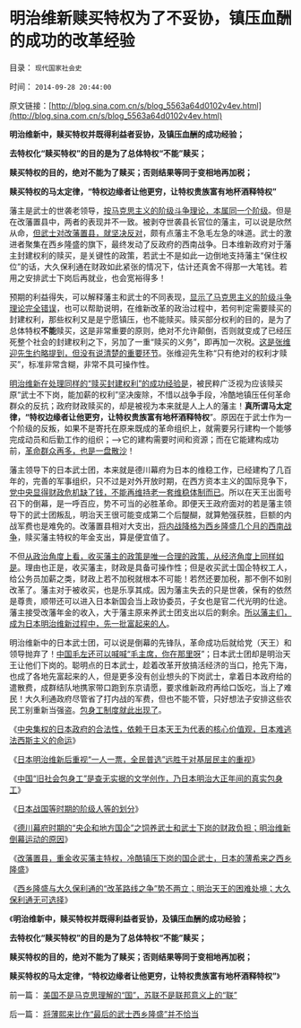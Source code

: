 # 明治维新赎买特权为了不妥协，镇压血酬的成功的改革经验

目录： `现代国家社会史` 

时间： `2014-09-28 20:44:00` 

原文链接：[http://blog.sina.com.cn/s/blog_5563a64d0102v4ev.html](http://blog.sina.com.cn/s/blog_5563a64d0102v4ev.html)

**明治维新中，赎买特权并既得利益者妥协，及镇压血酬的成功经验；**

**去特权化“赎买特权”的目的是为了总体特权“不能”赎买；**

**赎买特权的目的，绝对不能为了赎买；否则结果等同于变相地再加税；**

**赎买特权的马太定律，“特权边缘者让他更穷，让特权贵族富有地杯酒释特权”**



藩主是武士的世袭老领导，[按马克思主义的阶级斗争理论，本属同一个阶级](../../../2014/4/9/阶级斗争和“人民内部矛盾”互相转化的经济条件.md)。但是在改藩置县中，两者的表现并不一致。被剥夺世袭县长官位的藩主，可以说是欣然从命，[但武士对改藩置县，就坚决反对](../../../2012/8/31/让民主滚开！特权工人阶级不答应！.md)，颇有点藩主不急毛左急的味道。武士的激进者聚集在西乡隆盛的旗下，最终发动了反政府的西南战争。日本维新政府对于藩主封建权利的赎买，是关键性的政策，若武士不是如此一边倒地支持藩主“保住权位”的话，大久保利通在财政如此紧张的情况下，估计还真舍不得那一大笔钱。若用之安排武士下岗后再就业，也会宽裕得多！

预期的利益得失，可以解释藩主和武士的不同表现，[显示了马克思主义的阶级斗争理论完全错误](../../../2012/8/19/愤老和愤青.md)，也可以帮助说明，在维新改革的政治过程中，若何判定需要赎买的封建权利，那些权利又是是宁愿镇压，也不能赎买。赎买部分权利的目的，是为了总体特权**不能**赎买，这是非常重要的原则，绝对不允许颠倒，否则就变成了已经压死整个社会的封建权利之下，另加了一重“赎买的义务”，即再加一次税。[这是张维迎先生约略提到，但没有说清楚的重要环节](../../../2012/6/23/国王和贵族年金，凯恩斯主义，“向弱者倾斜”.md)。张维迎先生称“只有绝对的权利才赎买”，标准非常含糊，非常不具可操作性。

[明治维新在处理同样的“赎买封建权利”的成功经验是](../../../2014/9/27/将薄熙来比作“最后的武士西乡隆盛”并不恰当.md)，被民粹广泛视为应该赎买原“武士不下岗，能加薪的权利”坚决废除，不惜以战争手段，冷酷地镇压任何革命群众的反抗；政府财政赎买的，却是被视为本来就是人上人的藩主！**真所谓马太定律，“特权边缘者让他更穷，让特权贵族富有地杯酒释特权**”。原因在于武士作为一个阶级的反叛，如果不是寄托在原来既成的革命组织上，就需要另行建构一个能够完成动员和后勤工作的组织；——>它的建构需要时间和资源；而在它能建构成功前，[革命群众再多，也是一盘散沙](../../../2011/11/5/民粹冲击波的动员和组织要素.md)！

藩主领导下的日本武士团，本来就是德川幕府为日本的维稳工作，已经建构了几百年的，完善的军事组织，只不过是对外开放时期，在西方资本主义的国际竞争下，[党中央显得财政危机缺了钱，不能再维持老一套维稳体制而已](../../../2014/9/25/德川家康的改革开放之“春天的故事”，西乡隆盛“历史遗留问题”.md)。所以在天王出面号召下的倒幕，是一呼百应，势不可当的必胜革命。即便天王政府面对的若是藩主领导下的武士团叛乱，明治天王很可能变成第二个后醍醐，就算勉强获胜，巨额的内战军费也是难免的。改藩置县相对大支出，[将内战降格为西乡隆盛几个月的西南战争](../../../2014/9/26/明治倒幕的武士阶层，转而坚持反对维新，《最后的武士》.md)，赎买藩主特权的年金支出，算是便宜值了。

不但[从政治角度上看，收买藩主的政策是唯一合理的政策，从经济角度上同样如是](../../../2009/2/28/与既得利益者合理妥协，就是争取和平.md)。理由也正是，收买藩主，财政是具备可操作性；但是收买武士国企特权工人，给公务员加薪之类，财政上若不加税就根本不可能！若然还要加税，那不倒不如别改革了。藩主对于被收买，也是乐享其成。因为藩主失去的只是世袭，保有的依然是尊贵，顺带还可以进入日本新国会当上政协委员，子女也是官二代光明的仕途。藩主接受改藩年金的收入，大于藩主原来养武士团支出以后的剩余。[所以藩主们，成为日本明治维新过程中，先一批富起来的人](http://darthvad.blog.163.com/blog/static/53399470201193055518783/)。

明治维新中的日本武士团，可以说是倒幕的先锋队，革命成功后就给党（天王）和领导抛弃了！[中国毛左还可以喊喊“毛主席，你在那里呀](../../../2014/5/27/乌有之乡“文革老工人”的自供状.md)”；日本武士团却是明治天王让他们下岗的。聪明点的日本武士，趁着改革开放搞活经济的当口，抢先下海，也成了各地先富起来的人，但是更多没有创业想头的下岗武士，拿着日本政府给的遣散费，成群结队地携家带口跑到东京请愿，要求维新政府再给口饭吃，当上了难民！大久利通政府尽管省了打内战的军费，但也不能不管，只好想法子安排这些农民工别重新当强盗。[包身工制度就此出现了](../../../2014/9/23/炒作富士康“白血病”“包身工”，都是无良媒记再次无事生非；.md)。

《[中央集权的日本政府的合法性，依赖于日本天王为代表的核心价值观，日本难逃法西斯主义的命运](../../../2014/9/21/为什么日本改革开放，难逃法西斯主义的命运.md)》

《[日本明治维新后重视“一人一票，全民普选”远胜于对基层民主的重视](../../../2014/9/22/日本帝国“一人一票，全民普选”，及基层的民主建设.md)》

《[中国“旧社会包身工”是查无实据的文学创作，乃日本明治大正年间的真实包身工](../../../2014/9/23/几千年来给愚民作专制洗脑的不是统治者，而是必定愚昧的革命家！.md)》

《[日本战国等时期的阶级人等的划分](../../../2014/9/24/日本战国等时期的阶级，及其奴隶制的习俗.md)》

《[德川幕府时期的“央企和地方国企”之饲养武士和武士下岗的财政负担；明治维新倒幕运动的原因](../../../2014/9/25/德川家康的改革开放之“春天的故事”，西乡隆盛“历史遗留问题”.md)》

《[改藩置县，重金收买藩主特权，冷酷镇压下岗的国企武士，日本的薄希来之西乡隆盛](../../../2014/9/26/明治倒幕的武士阶层，转而坚持反对维新，《最后的武士》.md)》

《[西乡隆盛与大久保利通的“改革路线之争”势不两立；明治天王的困难处境；大久保利通无可选择](../../../2014/9/27/将薄熙来比作“最后的武士西乡隆盛”并不恰当.md)》

《**明治维新中，赎买特权并既得利益者妥协，及镇压血酬的成功经验；**

**去特权化“赎买特权”的目的是为了总体特权“不能”赎买；**

**赎买特权的目的，绝对不能为了赎买；否则结果等同于变相地再加税；**

**赎买特权的马太定律，“特权边缘者让他更穷，让特权贵族富有地杯酒释特权”**》

前一篇： [美国不是马克思理解的“国”，苏联不是联邦意义上的“联”](../../../2014/9/28/美国不是马克思理解的“国”，苏联不是联邦意义上的“联”.md)

后一篇： [将薄熙来比作“最后的武士西乡隆盛”并不恰当](../../../2014/9/27/将薄熙来比作“最后的武士西乡隆盛”并不恰当.md)

